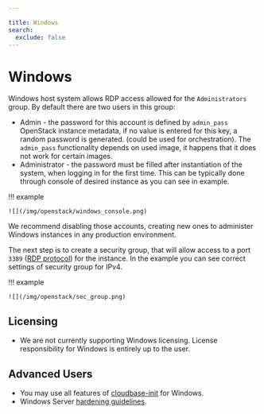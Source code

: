 ```yaml
---

title: Windows
search:
  exclude: false
---
```


# Windows

Windows host system allows RDP access allowed for the `Administrators` group. By default there are two users in this group:

- Admin - the password for this account is defined by `admin_pass` OpenStack instance metadata, if no value is entered for this key, a random password is generated. (could be used for orchestration). The `admin_pass` functionality depends on used image, it happens that it does not work for certain images.
- Administrator - the password must be filled after instantiation of the system, when logging in for the first time. This can be typically done through console of desired instance as you can see in example.

!!! example

    ![](/img/openstack/windows_console.png)

We recommend disabling those accounts, creating new ones to administer Windows instances in any production environment.

The next step is to create a security group, that will allow access to a port `3389` ([RDP protocol](https://en.wikipedia.org/wiki/Remote_Desktop_Protocol)) for the instance. In the example you can see correct settings of security group for IPv4.

!!! example

    ![](/img/openstack/sec_group.png)

## Licensing

- We are not currently supporting Windows licensing. License responsibility for Windows is entirely up to the user.

## Advanced Users

- You may use all features of [cloudbase-init](https://cloudbase.it/cloudbase-init/) for Windows.
- Windows Server [hardening guidelines](https://security.uconn.edu/server-hardening-standard-windows/).
